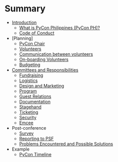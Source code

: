 # Summary

* [Introduction](README.md)
   * [What is PyCon Philippines (PyCon PH)?](pyconph.md)
   * [Code of Conduct](coc.md)
* [Planning]
   * [PyCon Chair](chair.md)
   * [Volunteers](volunteers.md)
   * [Communication between volunteers](communication.md)
   * [On-boarding Volunteers](onboarding.md)
   * [Budgeting](budget.md)
* [Committees and Responsibilities](committees.md)
   * [Fundraising](fundraising.md)
   * [Logistics](logistics.md)
   * [Design and Marketing](design-and-marketing.md)
   * [Program](program.md)
   * [Guest Relations](guest-relations.md)
   * [Documentation](documentation.md)
   * [Stagehand](stagehand.md)
   * [Ticketing](ticketing.md)
   * [Security](security.md)
   * [Emcee](emcee.md)
* Post-conference
   * [Survey](survey.md)
   * [Reporting to PSF](psf-report.md)
   * [Problems Encountered and Possible Solutions](problems.md)
* Example
   * [PyCon Timeline](timeline.md)
